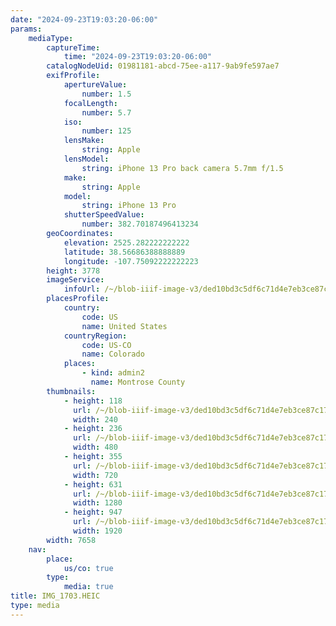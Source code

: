 ```yaml
---
date: "2024-09-23T19:03:20-06:00"
params:
    mediaType:
        captureTime:
            time: "2024-09-23T19:03:20-06:00"
        catalogNodeUid: 01981181-abcd-75ee-a117-9ab9fe597ae7
        exifProfile:
            apertureValue:
                number: 1.5
            focalLength:
                number: 5.7
            iso:
                number: 125
            lensMake:
                string: Apple
            lensModel:
                string: iPhone 13 Pro back camera 5.7mm f/1.5
            make:
                string: Apple
            model:
                string: iPhone 13 Pro
            shutterSpeedValue:
                number: 382.70187496413234
        geoCoordinates:
            elevation: 2525.282222222222
            latitude: 38.56686388888889
            longitude: -107.75092222222223
        height: 3778
        imageService:
            infoUrl: /~/blob-iiif-image-v3/ded10bd3c5df6c71d4e7eb3ce87c17cb6bfa3a305d500229dd5d1b12a7a28320/info.json
        placesProfile:
            country:
                code: US
                name: United States
            countryRegion:
                code: US-CO
                name: Colorado
            places:
                - kind: admin2
                  name: Montrose County
        thumbnails:
            - height: 118
              url: /~/blob-iiif-image-v3/ded10bd3c5df6c71d4e7eb3ce87c17cb6bfa3a305d500229dd5d1b12a7a28320/full/240%2C118/0/default.jpg
              width: 240
            - height: 236
              url: /~/blob-iiif-image-v3/ded10bd3c5df6c71d4e7eb3ce87c17cb6bfa3a305d500229dd5d1b12a7a28320/full/480%2C236/0/default.jpg
              width: 480
            - height: 355
              url: /~/blob-iiif-image-v3/ded10bd3c5df6c71d4e7eb3ce87c17cb6bfa3a305d500229dd5d1b12a7a28320/full/720%2C355/0/default.jpg
              width: 720
            - height: 631
              url: /~/blob-iiif-image-v3/ded10bd3c5df6c71d4e7eb3ce87c17cb6bfa3a305d500229dd5d1b12a7a28320/full/1280%2C631/0/default.jpg
              width: 1280
            - height: 947
              url: /~/blob-iiif-image-v3/ded10bd3c5df6c71d4e7eb3ce87c17cb6bfa3a305d500229dd5d1b12a7a28320/full/1920%2C947/0/default.jpg
              width: 1920
        width: 7658
    nav:
        place:
            us/co: true
        type:
            media: true
title: IMG_1703.HEIC
type: media
---
```

